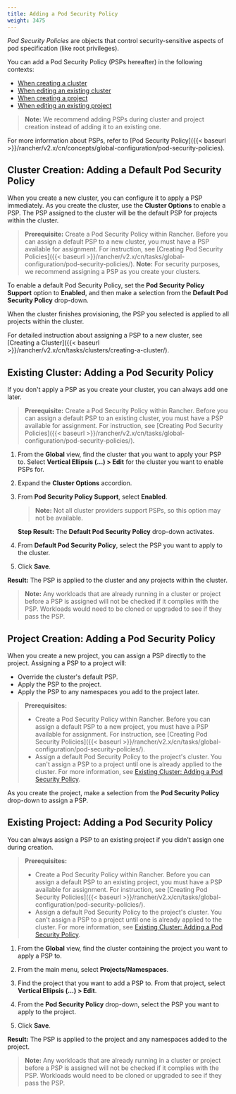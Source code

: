 ```yaml
---
title: Adding a Pod Security Policy
weight: 3475
---
```


_Pod Security Policies_ are objects that control security-sensitive aspects of pod specification (like root privileges).

You can add a Pod Security Policy (PSPs hereafter) in the following contexts:

- [When creating a cluster](#cluster-creation--adding-a-default-pod-security-policy)
- [When editing an existing cluster](#existing-cluster--adding-a-pod-security-policy)
- [When creating a project](#project-creation--adding-a-pod-security-policy)
- [When editing an existing project](#existing-project--adding-a-pod-security-policy)

> **Note:** We recommend adding PSPs during cluster and project creation instead of adding it to an existing one.

For more information about PSPs, refer to [Pod Security Policy]({{< baseurl >}}/rancher/v2.x/cn/concepts/global-configuration/pod-security-policies).

## Cluster Creation: Adding a Default Pod Security Policy

When you create a new cluster, you can configure it to apply a PSP immediately. As you create the cluster, use the **Cluster Options** to enable a PSP. The PSP assigned to the cluster will be the default PSP for projects within the cluster.

>**Prerequisite:**
>Create a Pod Security Policy within Rancher. Before you can assign a default PSP to a new cluster, you must have a PSP available for assignment. For instruction, see [Creating Pod Security Policies]({{< baseurl >}}/rancher/v2.x/cn/tasks/global-configuration/pod-security-policies/).
>**Note:**
>For security purposes, we recommend assigning a PSP as you create your clusters.

To enable a default Pod Security Policy, set the **Pod Security Policy Support** option to  **Enabled**, and then make a selection from the **Default Pod Security Policy** drop-down.

When the cluster finishes provisioning, the PSP you selected is applied to all projects within the cluster.

For detailed instruction about assigning a PSP to a new cluster, see [Creating a Cluster]({{< baseurl >}}/rancher/v2.x/cn/tasks/clusters/creating-a-cluster/).

## Existing Cluster: Adding a Pod Security Policy

If you don't apply a PSP as you create your cluster, you can always add one later.

>**Prerequisite:**
>Create a Pod Security Policy within Rancher. Before you can assign a default PSP to an existing cluster, you must have a PSP available for assignment. For instruction, see [Creating Pod Security Policies]({{< baseurl >}}/rancher/v2.x/cn/tasks/global-configuration/pod-security-policies/).

1. From the **Global** view, find the cluster that you want to apply your PSP to. Select **Vertical Ellipsis (...) > Edit** for the cluster you want to enable PSPs for.

2. Expand the **Cluster Options** accordion.

3. From **Pod Security Policy Support**, select **Enabled**.

    >**Note:** Not all cluster providers support PSPs, so this option may not be available.

    **Step Result:** The **Default Pod Security Policy** drop-down activates.

4. From **Default Pod Security Policy**, select the PSP you want to apply to the cluster.

5. Click **Save**.

**Result:** The PSP is applied to the cluster and any projects within the cluster.

>**Note:** Any workloads that are already running in a cluster or project before a PSP is assigned will not be checked if it complies with the PSP. Workloads would need to be cloned or upgraded to see if they pass the PSP.

## Project Creation: Adding a Pod Security Policy

When you create a new project, you can assign a PSP directly to the project. Assigning a PSP to a project will:

- Override the cluster's default PSP.
- Apply the PSP to the project.
- Apply the PSP to any namespaces you add to the project later.

>**Prerequisites:**
>
> - Create a Pod Security Policy within Rancher. Before you can assign a default PSP to a new project, you must have a PSP available for assignment. For instruction, see [Creating Pod Security Policies]({{< baseurl >}}/rancher/v2.x/cn/tasks/global-configuration/pod-security-policies/).
> - Assign a default Pod Security Policy to the project's cluster. You can't assign a PSP to a project until one is already applied to the cluster. For more information, see [Existing Cluster: Adding a Pod Security Policy](#existing-cluster--adding-a-pod-security-policy).

As you create the project, make a selection from the **Pod Security Policy** drop-down to assign a PSP.

 <!--For more information, see [Creating a Project]({{< baseurl >}}/rancher/v2.x/cn/tasks/projects/#creating-a-project/-->

## Existing Project: Adding a Pod Security Policy

You can always assign a PSP to an existing project if you didn't assign one during creation.

>**Prerequisites:**
>
> - Create a Pod Security Policy within Rancher. Before you can assign a default PSP to an existing project, you must have a PSP available for assignment. For instruction, see [Creating Pod Security Policies]({{< baseurl >}}/rancher/v2.x/cn/tasks/global-configuration/pod-security-policies/).
> - Assign a default Pod Security Policy to the project's cluster. You can't assign a PSP to a project until one is already applied to the cluster. For more information, see [Existing Cluster: Adding a Pod Security Policy](#existing-cluster--adding-a-pod-security-policy).

1. From the **Global** view, find the cluster containing the project you want to apply a PSP to.

1. From the main menu, select **Projects/Namespaces**.

3. Find the project that you want to add a PSP to. From that project, select **Vertical Ellipsis (...) > Edit**.

4. From the **Pod Security Policy** drop-down, select the PSP you want to apply to the project.

5. Click **Save**.

**Result:** The PSP is applied to the project and any namespaces added to the project. 

>**Note:** Any workloads that are already running in a cluster or project before a PSP is assigned will not be checked if it complies with the PSP. Workloads would need to be cloned or upgraded to see if they pass the PSP.
